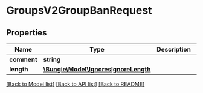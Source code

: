 # GroupsV2GroupBanRequest

## Properties
Name | Type | Description | Notes
------------ | ------------- | ------------- | -------------
**comment** | **string** |  | [optional] 
**length** | [**\Bungie\Model\IgnoresIgnoreLength**](IgnoresIgnoreLength.md) |  | [optional] 

[[Back to Model list]](../README.md#documentation-for-models) [[Back to API list]](../README.md#documentation-for-api-endpoints) [[Back to README]](../README.md)


